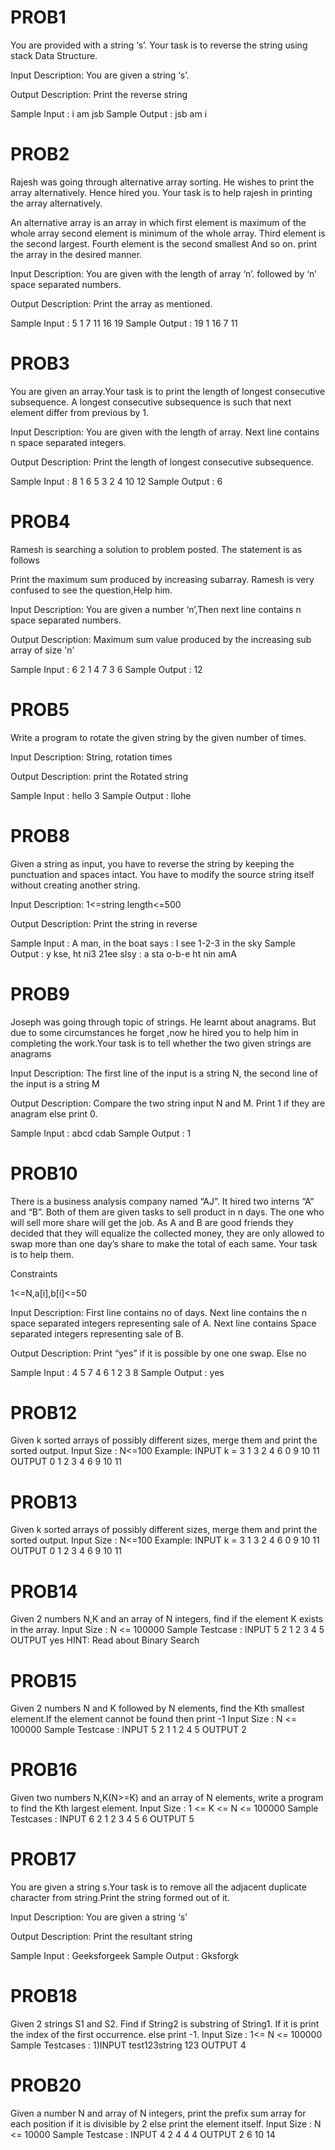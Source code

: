 # PROB1

You are provided with a string ‘s’. Your task is to reverse the string using stack Data Structure.

Input Description:
You are given a string ‘s’.

Output Description:
Print the reverse string

Sample Input :
i am jsb
Sample Output :
jsb am i

# PROB2

Rajesh was going through alternative array sorting. He wishes to print the array alternatively. Hence hired you. Your task is to help rajesh in printing the array alternatively.

An alternative array is an array in which first element is maximum of the whole array second element is minimum of the whole array. Third element is the second largest. Fourth element is the second smallest And so on. print the array in the desired manner.

Input Description:
You are given with the length of array ‘n’. followed by ‘n’ space separated numbers.

Output Description:
Print the array as mentioned.

Sample Input :
5 1 7 11 16 19
Sample Output :
19 1 16 7 11

# PROB3

You are given an array.Your task is to print the length of longest consecutive subsequence. A longest consecutive subsequence is such that next element differ from previous by 1.

Input Description:
You are given with the length of array. Next line contains n space separated integers.

Output Description:
Print the length of longest consecutive subsequence.

Sample Input :
8
1 6 5 3 2 4 10 12
Sample Output :
6

# PROB4

Ramesh is searching a solution to problem posted. The statement is as follows

Print the maximum sum produced by increasing subarray. Ramesh is very confused to see the question,Help him.

Input Description:
You are given a number ‘n’,Then next line contains n space separated numbers.

Output Description:
Maximum sum value produced by the increasing sub array of size 'n'

Sample Input :
6
2 1 4 7 3 6
Sample Output :
12

# PROB5

Write a program to rotate the given string by the given number of times.

Input Description:
String, rotation times

Output Description:
print the Rotated string

Sample Input :
hello 3
Sample Output :
llohe

# PROB8

Given a string as input, you have to reverse the string by keeping the punctuation and spaces intact. You have to modify the source
string itself without creating another string.

Input Description:
1<=string length<=500

Output Description:
Print the string in reverse

Sample Input :
A man, in the boat says : I see 1-2-3 in the sky
Sample Output :
y kse, ht ni3 21ee sIsy : a sta o-b-e ht nin amA

# PROB9

Joseph was going through topic of strings. He learnt about anagrams. But due to some circumstances he forget ,now he hired you to help him in completing the work.Your task is to tell whether the two given strings are anagrams

Input Description:
The first line of the input is a string N, the second line of the input is a string M

Output Description:
Compare the two string input N and M. Print 1 if they are anagram else print 0.

Sample Input :
abcd
cdab
Sample Output :
1

# PROB10

There is a business analysis company named “AJ”. It hired two interns “A” and “B”. Both of them are given tasks to sell product in n days. The one who will sell more share will get the job. As A and B are good friends they decided that they will equalize the collected money, they are only allowed to swap more than one day’s share to make the total of each same. Your task is to help them.

Constraints

1<=N,a[i],b[i]<=50

Input Description:
First line contains no of days. Next line contains the n space separated integers representing sale of A. Next line contains Space separated integers representing sale of B.

Output Description:
Print “yes” if it is possible by one one swap. Else no

Sample Input :
4
5 7 4 6
1 2 3 8
Sample Output :
yes

# PROB12

Given k sorted arrays of possibly different sizes, merge them and print the sorted output.
Input Size : N<=100
Example:
INPUT
k = 3
1 3
2 4 6
0 9 10 11
OUTPUT
0 1 2 3 4 6 9 10 11

# PROB13

Given k sorted arrays of possibly different sizes, merge them and print the sorted output.
Input Size : N<=100
Example:
INPUT
k = 3
1 3
2 4 6
0 9 10 11
OUTPUT
0 1 2 3 4 6 9 10 11

# PROB14

Given 2 numbers N,K and an array of N integers, find if the element K exists in the array.
Input Size : N <= 100000
Sample Testcase :
INPUT
5 2
1 2 3 4 5
OUTPUT
yes
HINT: Read about Binary Search

# PROB15

Given 2 numbers N and K followed by N elements, find the Kth smallest element.If the element cannot be found then print -1
Input Size : N <= 100000
Sample Testcase :
INPUT
5 2
1 1 2 4 5
OUTPUT
2

# PROB16

Given two numbers N,K(N>=K) and an array of N elements, write a program to find the Kth largest element.
Input Size : 1 <= K <= N <= 100000
Sample Testcases :
INPUT
6 2
1 2 3 4 5 6
OUTPUT
5

# PROB17

You are given a string s.Your task is to remove all the adjacent duplicate character from string.Print the string formed out of it.

Input Description:
You are given a string ‘s’

Output Description:
Print the resultant string

Sample Input :
Geeksforgeek
Sample Output :
Gksforgk

# PROB18

Given 2 strings S1 and S2. Find if String2 is substring of String1. If it is print the index of the first occurrence. else print -1.
Input Size : 1<= N <= 100000
Sample Testcases :
1)INPUT
test123string
123
OUTPUT
4

# PROB20

Given a number N and array of N integers, print the prefix sum array for each position if it is divisible by 2 else print the element itself.
Input Size : N <= 10000
Sample Testcase :
INPUT
4
2 4 4 4
OUTPUT
2 6 10 14

